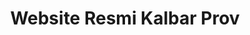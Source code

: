 ---
title: "Website Resmi Kalbar Prov"
desc: "Website resmi Pemerintah Provinsi Kalimantan Barat, menyajikan berita, data, dan layanan publik."
logo: /website-terkait/logo/kalbarprov.png
eurl: http://www.lapor.go.id/
---